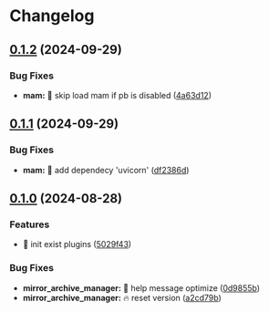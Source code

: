 # Changelog

## [0.1.2](https://github.com/Aimerny/MCDRPlugins/compare/mirror_archive_manager-v0.1.1...mirror_archive_manager-v0.1.2) (2024-09-29)


### Bug Fixes

* **mam:** :bug: skip load mam if pb is disabled ([4a63d12](https://github.com/Aimerny/MCDRPlugins/commit/4a63d127631ac8e6d900292accef9b323b2587f4))

## [0.1.1](https://github.com/Aimerny/MCDRPlugins/compare/mirror_archive_manager-v0.1.0...mirror_archive_manager-v0.1.1) (2024-09-29)


### Bug Fixes

* **mam:** :bug: add dependecy 'uvicorn' ([df2386d](https://github.com/Aimerny/MCDRPlugins/commit/df2386d2af9685f66009c21fc5d5608820dab9f1))

## [0.1.0](https://github.com/Aimerny/MCDRPlugins/compare/MirrorArchiveManager-v0.0.2...MirrorArchiveManager-v0.1.0) (2024-08-28)


### Features

* :tada: init exist plugins ([5029f43](https://github.com/Aimerny/MCDRPlugins/commit/5029f430f3a376878270a08124a73cad63af7bc5))


### Bug Fixes

* **mirror_archive_manager:** :bug: help message optimize ([0d9855b](https://github.com/Aimerny/MCDRPlugins/commit/0d9855b49376c8aae23e26d44ddd0e5a187dd40a))
* **mirror_archive_manager:** :fire: reset version ([a2cd79b](https://github.com/Aimerny/MCDRPlugins/commit/a2cd79b68ec21b18f61c0fdce0dbd6c656be80a0))
